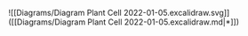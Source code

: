 ![[Diagrams/Diagram Plant Cell 2022-01-05.excalidraw.svg]] ([[Diagrams/Diagram Plant Cell 2022-01-05.excalidraw.md|*]])
